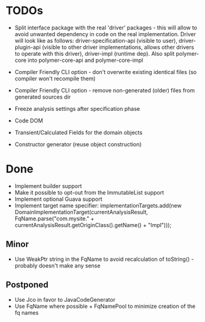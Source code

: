 TODOs
=====

* Split interface package with the real 'driver' packages - this will allow to avoid unwanted dependency in code on the
real implementation. Driver will look like as follows:
    driver-specification-api (visible to user),
    driver-plugin-api (visible to other driver implementations, allows other drivers to operate with this driver),
    driver-impl (runtime dep).
Also split polymer-core into polymer-core-api and polymer-core-impl
* Compiler Friendly CLI option - don't overwrite existing identical files (so compiler won't recompile them)
* Compiler Friendly CLI option - remove non-generated (older) files from generated sources dir
* Freeze analysis settings after specification phase

* Code DOM
* Transient/Calculated Fields for the domain objects
* Constructor generator (reuse object construction)

# Done
* Implement builder support
* Make it possible to opt-out from the ImmutableList support
* Implement optional Guava support
* Implement target name specifier:
   implementationTargets.add(new DomainImplementationTarget(currentAnalysisResult,
        FqName.parse("com.mysite." + currentAnalysisResult.getOriginClass().getName() + "Impl")));

## Minor

* Use WeakPtr string in the FqName to avoid recalculation of toString() - probably doesn't make any sense

## Postponed

* Use Jco in favor to JavaCodeGenerator
* Use FqName where possible + FqNamePool to minimize creation of the fq names
